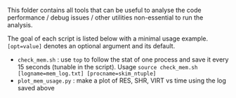 This folder contains all tools that can be useful to analyse the code performance / debug issues / other utilities non-essential to run the analysis.

The goal of each script is listed below with a minimal usage example. ``[opt=value]`` denotes an optional argument and its default.

* ``check_mem.sh`` : use ``top`` to follow the stat of one process and save it every 15 seconds (tunable in the script). Usage ``source check_mem.sh [logname=mem_log.txt] [procname=skim_ntuple]``
* ``plot_mem_usage.py`` : make a plot of RES, SHR, VIRT vs time using the log saved above